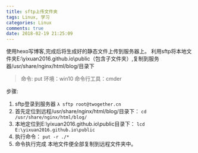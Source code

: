 ```yaml
---
title: sftp上传文件夹
tags: Linux, 学习
categories: Linux
comments: true
date: 2018-02-19 21:25:09
---
```

使用hexo写博客,完成后将生成好的静态文件上传到服务器上。
利用sftp将本地文件夹E:\yixuan2016.github.io\public（包含子文件夹）,复制到服务器/usr/share/nginx/html/blog/目录下

> 命令: put
> 环境：win10
> 命令行工具：cmder

步骤:
1. sftp登录到服务器
   `λ sftp root@twogether.cn`
2. 首先定位到远程/usr/share/nginx/html/blog/目录下：    `cd /usr/share/nginx/html/blog/`
3. 本地定位到E:\yixuan2016.github.io\public目录下：     `lcd E:\yixuan2016.github.io\public`
4. 执行命令：    `put -r ./*`
5. 命令执行完成 本地文件便全部复制到远程文件夹中。
